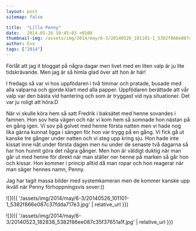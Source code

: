 ```yaml
---
layout: post
sitemap: false

title:  "Lilla Penny"
date:   2014-05-26 10:45:03 +0100
thumbnail-img: /assets/img/2014/may/6-3/20140526_101101-1_5382f866e087c37fdda717e3.jpg
author: Eva
tags: ["2014"]
---
```


Förlåt att jag it bloggat på några dagar men livet med en liten valp är ju lite tidskrävande. Men jag är så himla glad över att hon är här! 

I fredags så var vi hos uppfödaren i två timmar och pratade, busade med alla valparna och gjorde klart med alla papper. Uppfödaren berättade att vår valp var den bästa vid hantering och som är tryggast vid nya situationer. Det var ju roligt att höra:D 

När vi skulle köra hem så satt Fredrik i baksätet med henne sovandes i famnen. Hon sov hela vägen och när vi kom hem så somnade hon nästan på en gång igen. Vi sov på golvet med henne första natten men vi hade nog lika gärna kunnat ligga i sängen för hon var trygg på en gång. Vi fick gå ut kanske tre gånger under natten och vi steg upp kring sju. Hon hade inte kissat inne nåt under första dagen men nu under de senaste två dagarna så har hon hunnit göra det några gånger. Men hon är väldigt duktig när man går ut med henne för direkt när man ställer ner henne på marken så går hon och kissar. Hon kommer i princip alltid då man ropar och hon reagerar när man säger hennes namn, Penny. 

Jag har tagit massa bilder med  systemkameran men de kommer kanske upp ikväll när Penny förhoppningsvis sover:))

![]({{ '/assets/img/2014/may/6-3/20140526_101101-1_5382f866e087c37fdda717e3.jpg'  | relative_url }})

![]({{ '/assets/img/2014/may/6-3/20140523_182838_5382f86ee087c35f37651a1f.jpg'  | relative_url }})

